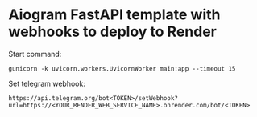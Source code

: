 # Aiogram FastAPI template with webhooks to deploy to Render

Start command:
```
gunicorn -k uvicorn.workers.UvicornWorker main:app --timeout 15
```

Set telegram webhook:
```
https://api.telegram.org/bot<TOKEN>/setWebhook?url=https://<YOUR_RENDER_WEB_SERVICE_NAME>.onrender.com/bot/<TOKEN>
```